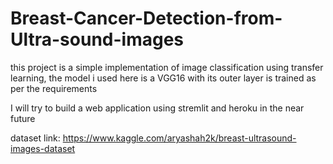# Breast-Cancer-Detection-from-Ultra-sound-images

this project is a simple implementation of image classification using transfer learning, the model i used here is a VGG16 with its outer layer is trained as per the requirements

I will try to build a web application using stremlit and heroku in the near future


dataset link: https://www.kaggle.com/aryashah2k/breast-ultrasound-images-dataset
